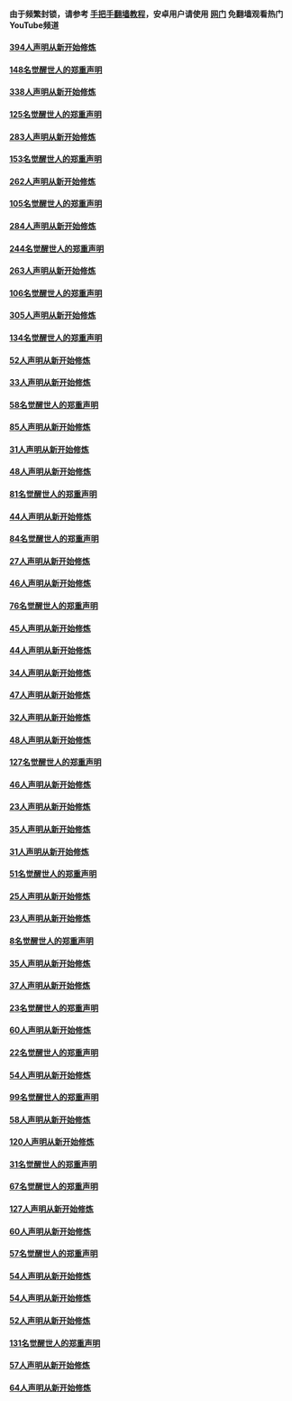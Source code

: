 #### 由于频繁封锁，请参考 [手把手翻墙教程](https://github.com/gfw-breaker/guides/wiki/)，安卓用户请使用 [网门](https://github.com/gfw-breaker/nogfw/blob/master/dl.md?t=05041301) 免翻墙观看热门YouTube频道 

#### [394人声明从新开始修炼](../pages/91/423914.md?t=05041301) 

#### [148名觉醒世人的郑重声明](../pages/91/423913.md?t=05041301) 

#### [338人声明从新开始修炼](../pages/91/423540.md?t=05041301) 

#### [125名觉醒世人的郑重声明](../pages/91/423539.md?t=05041301) 

#### [283人声明从新开始修炼](../pages/91/423296.md?t=05041301) 

#### [153名觉醒世人的郑重声明](../pages/91/423295.md?t=05041301) 

#### [262人声明从新开始修炼](../pages/91/423004.md?t=05041301) 

#### [105名觉醒世人的郑重声明](../pages/91/423003.md?t=05041301) 

#### [284人声明从新开始修炼](../pages/91/422707.md?t=05041301) 

#### [244名觉醒世人的郑重声明](../pages/91/422706.md?t=05041301) 

#### [263人声明从新开始修炼](../pages/91/422553.md?t=05041301) 

#### [106名觉醒世人的郑重声明](../pages/91/422552.md?t=05041301) 

#### [305人声明从新开始修炼](../pages/91/422153.md?t=05041301) 

#### [134名觉醒世人的郑重声明](../pages/91/422152.md?t=05041301) 

#### [52人声明从新开始修炼](../pages/91/421846.md?t=05041301) 

#### [33人声明从新开始修炼](../pages/91/421804.md?t=05041301) 

#### [58名觉醒世人的郑重声明](../pages/91/421845.md?t=05041301) 

#### [85人声明从新开始修炼](../pages/91/421769.md?t=05041301) 

#### [31人声明从新开始修炼](../pages/91/421763.md?t=05041301) 

#### [48人声明从新开始修炼](../pages/91/421605.md?t=05041301) 

#### [81名觉醒世人的郑重声明](../pages/91/421656.md?t=05041301) 

#### [44人声明从新开始修炼](../pages/91/421544.md?t=05041301) 

#### [84名觉醒世人的郑重声明](../pages/91/421543.md?t=05041301) 

#### [27人声明从新开始修炼](../pages/91/421465.md?t=05041301) 

#### [46人声明从新开始修炼](../pages/91/421454.md?t=05041301) 

#### [76名觉醒世人的郑重声明](../pages/91/421453.md?t=05041301) 

#### [45人声明从新开始修炼](../pages/91/421452.md?t=05041301) 

#### [44人声明从新开始修炼](../pages/91/421422.md?t=05041301) 

#### [34人声明从新开始修炼](../pages/91/421322.md?t=05041301) 

#### [47人声明从新开始修炼](../pages/91/421264.md?t=05041301) 

#### [32人声明从新开始修炼](../pages/91/421225.md?t=05041301) 

#### [48人声明从新开始修炼](../pages/91/421202.md?t=05041301) 

#### [127名觉醒世人的郑重声明](../pages/91/421224.md?t=05041301) 

#### [46人声明从新开始修炼](../pages/91/421203.md?t=05041301) 

#### [23人声明从新开始修炼](../pages/91/421138.md?t=05041301) 

#### [35人声明从新开始修炼](../pages/91/421122.md?t=05041301) 

#### [31人声明从新开始修炼](../pages/91/421081.md?t=05041301) 

#### [51名觉醒世人的郑重声明](../pages/91/421080.md?t=05041301) 

#### [25人声明从新开始修炼](../pages/91/421020.md?t=05041301) 

#### [23人声明从新开始修炼](../pages/91/420884.md?t=05041301) 

#### [8名觉醒世人的郑重声明](../pages/91/420883.md?t=05041301) 

#### [35人声明从新开始修炼](../pages/91/420809.md?t=05041301) 

#### [37人声明从新开始修炼](../pages/91/420766.md?t=05041301) 

#### [23名觉醒世人的郑重声明](../pages/91/420765.md?t=05041301) 

#### [60人声明从新开始修炼](../pages/91/420727.md?t=05041301) 

#### [22名觉醒世人的郑重声明](../pages/91/420726.md?t=05041301) 

#### [54人声明从新开始修炼](../pages/91/420529.md?t=05041301) 

#### [99名觉醒世人的郑重声明](../pages/91/420528.md?t=05041301) 

#### [58人声明从新开始修炼](../pages/91/420198.md?t=05041301) 

#### [120人声明从新开始修炼](../pages/91/420141.md?t=05041301) 

#### [31名觉醒世人的郑重声明](../pages/91/420197.md?t=05041301) 

#### [67名觉醒世人的郑重声明](../pages/91/420140.md?t=05041301) 

#### [127人声明从新开始修炼](../pages/91/420082.md?t=05041301) 

#### [60人声明从新开始修炼](../pages/91/420081.md?t=05041301) 

#### [57名觉醒世人的郑重声明](../pages/91/420080.md?t=05041301) 

#### [54人声明从新开始修炼](../pages/91/419533.md?t=05041301) 

#### [54人声明从新开始修炼](../pages/91/419532.md?t=05041301) 

#### [52人声明从新开始修炼](../pages/91/419531.md?t=05041301) 

#### [131名觉醒世人的郑重声明](../pages/91/419530.md?t=05041301) 

#### [57人声明从新开始修炼](../pages/91/419430.md?t=05041301) 

#### [64人声明从新开始修炼](../pages/91/419429.md?t=05041301) 

